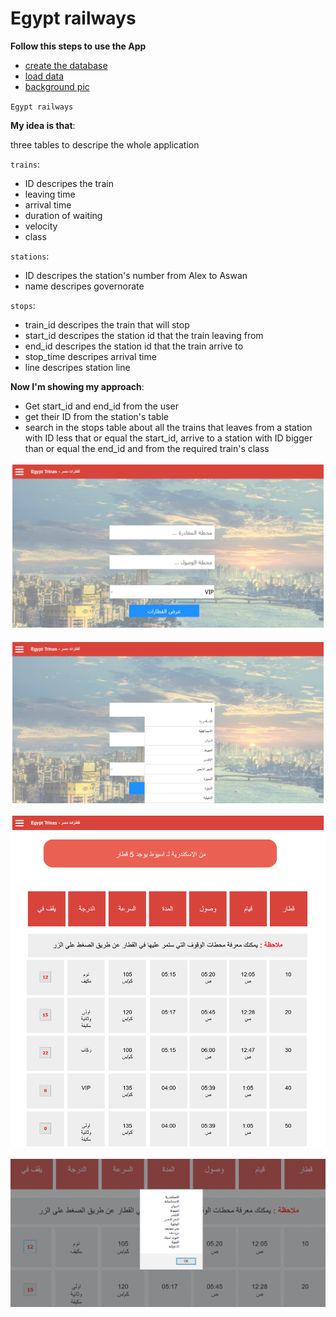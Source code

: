 # Egypt railways
**Follow this steps to use the App**

- [create the database](/createDB.php)
- [load data](/loadData.php)
- [background pic](/thumb-1920-552786.jpg)

`Egypt railways`

**My idea is that**:

three tables to descripe the whole application

`trains`:

- ID descripes the train
- leaving time
- arrival time
- duration of waiting
- velocity
- class
  
`stations`:

- ID descripes the station's number from Alex to Aswan
- name descripes governorate
  
`stops`:

- train_id descripes the train that will stop
- start_id descripes the station id that the train leaving from
- end_id   descripes the station id that the train arrive to
- stop_time descripes arrival time
- line descripes station line

**Now I'm showing my approach**:

- Get start_id and end_id from the user
- get their ID from the station's table
- search in the stops table about all the trains
that leaves from a station with ID less that or equal the start_id, arrive to a station  with ID bigger than or equal the end_id
and from the required train's class

![screen 1](/AA.png)

![screen 2](/subA.png)

![screen 3](/A.png)

![screen 3](/B.PNG)

